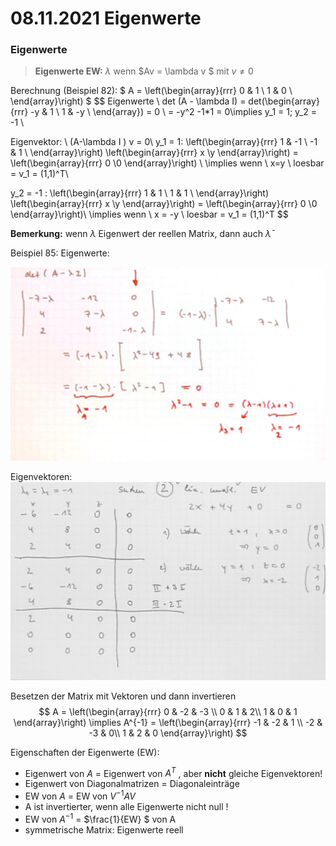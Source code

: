 # 08.11.2021 Eigenwerte 



### Eigenwerte

> **Eigenwerte EW:** $\lambda$ wenn $Av = \lambda v $ mit $v \neq 0$ 

Berechnung (Beispiel 82): $ A = \left(\begin{array}{rrr}
0 & 1 \\ 
1 & 0 \\
\end{array}\right) $
$$
Eigenwerte \\
det (A - \lambda I) = det(\begin{array}{rrr}
 -y & 1 \\ 
1 & -y \\
\end{array}) = 0 \\
= -y^2 -1*1 = 0\implies y_1 = 1; y_2 = -1 \\

Eigenvektor:  \ (A-\lambda I ) v = 0\\
y_1 = 1:
\left(\begin{array}{rrr}
1 & -1 \\ 
-1 & 1 \\
\end{array}\right)
\left(\begin{array}{rrr}
x \\y 
\end{array}\right) 
= \left(\begin{array}{rrr}
0 \\0 
\end{array}\right) 
\\ \implies wenn \ x=y \ loesbar  = v_1 = (1,1)^T\\

y_2 = -1 : 
\left(\begin{array}{rrr}
1 & 1 \\ 
1 & 1 \\
\end{array}\right)
\left(\begin{array}{rrr}
x \\y 
\end{array}\right) 
= \left(\begin{array}{rrr}
0 \\0 
\end{array}\right)\\
\implies wenn \ x = -y \ loesbar = v_1 = (1,1)^T
$$

**Bemerkung:** wenn $\lambda$ Eigenwert der reellen Matrix, dann auch $\bar{\lambda}$ 

Beispiel 85: Eigenwerte:

![21-11-08-13-58-13](../images/21-11-08-13-58-13.jpg)

Eigenvektoren: ![21-11-08_14-04](../images/21-11-08_14-04.jpg)

Besetzen der Matrix mit Vektoren und dann invertieren
$$
A = \left(\begin{array}{rrr}
0 & -2 & -3 \\ 
0 & 1  & 2\\
1 & 0 & 1
\end{array}\right) 
\implies A^{-1} = 
\left(\begin{array}{rrr}
-1 & -2 & 1 \\ 
-2 & -3  & 0\\
1 & 2 & 0
\end{array}\right)
$$


Eigenschaften der Eigenwerte (EW): 

- Eigenwert von *A* = Eigenwert von $A^T$ , aber **nicht** gleiche Eigenvektoren!
- Eigenwert von Diagonalmatrizen = Diagonaleinträge
- EW von $A$ = EW von $V^{-1}AV$
- A ist invertierter, wenn alle Eigenwerte nicht null !
- EW von $A^{-1}$ = $\frac{1}{EW} $ von A
- symmetrische Matrix: Eigenwerte reell

